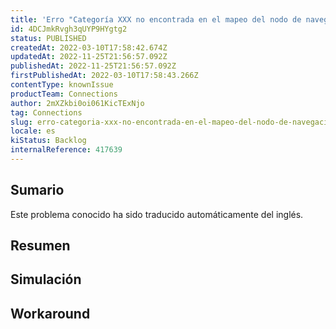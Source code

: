 ```yaml
---
title: 'Erro "Categoría XXX no encontrada en el mapeo del nodo de navegación para la especificación del departamento de SKU, elija una categoría global más específica" persistente'
id: 4DCJmkRvgh3qUYP9HYgtg2
status: PUBLISHED
createdAt: 2022-03-10T17:58:42.674Z
updatedAt: 2022-11-25T21:56:57.092Z
publishedAt: 2022-11-25T21:56:57.092Z
firstPublishedAt: 2022-03-10T17:58:43.266Z
contentType: knownIssue
productTeam: Connections
author: 2mXZkbi0oi061KicTExNjo
tag: Connections
slug: erro-categoria-xxx-no-encontrada-en-el-mapeo-del-nodo-de-navegacion-para-la-especificacion-del-departamento-de-sku-elija-una-categoria-global-mas-especifica-persistente
locale: es
kiStatus: Backlog
internalReference: 417639
---
```


## Sumario

<div class="alert alert-info">
  <p>Este problema conocido ha sido traducido automáticamente del inglés.</p>
</div>

## **Resumen**

## Simulación



## Workaround



